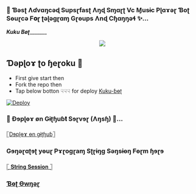 ### 🥀 Ɓəsʈ Ʌɗvɑŋcəɖ Supsɽfasʈ Ʌŋɖ Sɱɑɽʈ Vc Ɱusɨc Pɭɑɤəɽ Ɓoʈ Sɵuɽcə F𝐨ɽ ʈəɭəgɽɑɱ Gɽɵups Ʌnɖ Cɧɑŋŋəɬ ✨...
_________Kuku Bøʈ________________
<p align="center"><a href="https://t.me/I_LOVE_Y0U_MY_HEARTBEET"><img src="https://te.legra.ph/file/a50f00d82689e54b99c85.jpg"></a></p>

##  Ɗəpɭoɤ ʈo ɧeɽoku  🤝

- First give start then
- Fork the repo then 
- Tap below botton ☟︎︎︎☟︎︎︎☟︎︎︎ for deploy [Kuku-ɓɵʈ](https://t.me/KUKU_XBOT)

[![Deploy](https://www.herokucdn.com/deploy/button.svg)](http://dashboard.heroku.com/new?template=https://github.com/HELLSPAMXD/ansh-musicbot)



### 🥀 Ɖɘpɭɵɤ øn Gɨʈɧuɓ𝐭 Sɘɽvɘɽ (Ʌŋsɧ) 💞...

[𓊈Dɘpɭɵɤ ɵn gɨʈɧuɓ𓊉](https://github.com/HELLSPAMXD/ansh-musicbot/fork)





### Gɘŋəɽɑʈɘʈ yɵuɽ Pɤɽogɽaɱ Sʈɽɨŋɡ Səŋsɨɵŋ Fɵɽm ɧɘɽɘ

[𓊈 𝐒𝐭𝐫𝐢𝐧𝐠  𝐒𝐞𝐬𝐬𝐢𝐨𝐧 𓊉](https://t.me/STRING_XBOT)




### [Ɓɵʈ Ɵwŋəɽ](https://t.me/I_LOVE_Y0U_MY_HEARTBEET)



